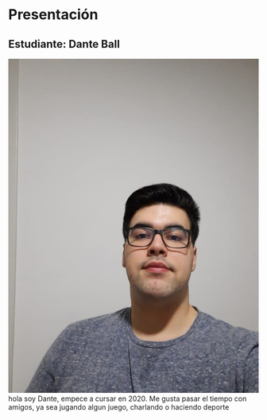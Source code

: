 # Presentación

## Estudiante: Dante Ball

![mi foto](foto.jpeg)
hola soy Dante, empece a cursar en 2020. Me gusta pasar el tiempo con 
amigos, ya sea jugando algun juego, charlando o haciendo deporte
